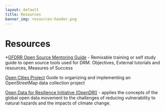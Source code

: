 ```yaml
---
layout: default
title: Resources 
banner_img: resources-header.png 
---
```


Resources
=========

*[GFDRR Open Source Mentoring Guide](http://gfdrr.github.io/mentoring-guide) - Remixable training or self study guide to open source tools used for DRM. Objectives, External tutorials and resources, Measures of Success

[Open Cities Project](http://www.opencitiesproject.org/) Guide to organizing and implementing an OpenStreetMap data collection project 

[Open Data for Resilience Initiative (OpenDRI)](https://www.gfdrr.org/opendri) -  applies the concepts of the global open data movement to the challenges of reducing vulnerability to natural hazards and the impacts of climate change. 
